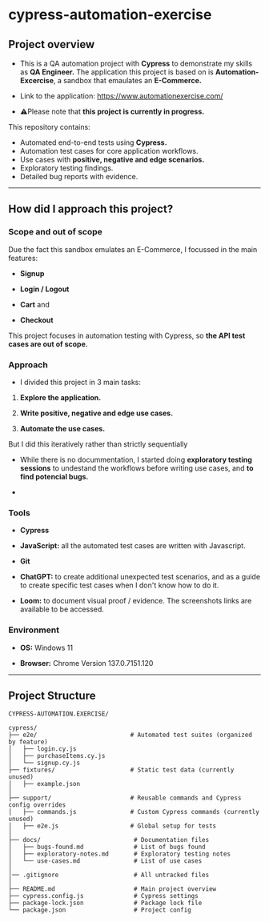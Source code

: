 # cypress-automation-exercise

## Project overview

- This is a QA automation project with **Cypress** to demonstrate my skills as **QA Engineer.** The application this project is based on is **Automation-Excercise**, a sandbox that emaulates an **E-Commerce.**

- Link to the application: https://www.automationexercise.com/
  
- ⚠️Please note that **this project is currently in progress.**

This repository contains:

- Automated end-to-end tests using **Cypress.**
- Automation test cases for core application workflows.
- Use cases with **positive, negative and edge scenarios.**
- Exploratory testing findings.
- Detailed bug reports with evidence.

---------

## How did I approach this project?

### Scope and out of scope

Due the fact this sandbox emulates an E-Commerce, I focussed in the main features:

- **Signup**

- **Login / Logout**

- **Cart** and

- **Checkout**

This project focuses in automation testing with Cypress, so **the API test cases are out of scope.**

### Approach

- I divided this project in 3 main tasks: 

1. **Explore the application.**

2. **Write positive, negative and edge use cases.**

3. **Automate the use cases.**

But I did this iteratively rather than strictly sequentially

- While there is no docummentation, I started doing **exploratory testing sessions** to undestand the workflows before writing use cases, and **to find potencial bugs.**

- 

### Tools

- **Cypress**

- **JavaScript:** all the automated test cases are written with Javascript.

- **Git**

- **ChatGPT:** to create additional unexpected test scenarios, and as a guide to create specific test cases when I don't know how to do it.

- **Loom:** to document visual proof / evidence. The screenshots links are available to be accessed.


### Environment

- **OS:** Windows 11

-  **Browser:** Chrome Version 137.0.7151.120

---------

## Project Structure

```
CYPRESS-AUTOMATION.EXERCISE/

cypress/   
├── e2e/                          # Automated test suites (organized by feature)
│   ├── login.cy.js
│   ├── purchaseItems.cy.js
│   └── signup.cy.js
├── fixtures/                     # Static test data (currently unused)
│   ├── example.json
│  
├── support/                      # Reusable commands and Cypress config overrides
│   ├── commands.js               # Custom Cypress commands (currently unused)
│   ├── e2e.js                    # Global setup for tests
│ 
├── docs/                          # Documentation files
│   ├── bugs-found.md              # List of bugs found
│   ├── exploratory-notes.md       # Exploratory testing notes   
│   └── use-cases.md               # List of use cases
│
│── .gitignore                     # All untracked files 
│ 
├── README.md                      # Main project overview
├── cypress.config.js              # Cypress settings 
├── package-lock.json              # Package lock file
└── package.json                   # Project config


```
